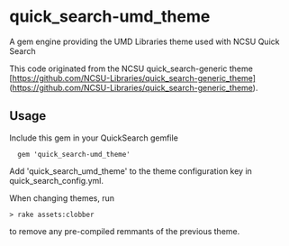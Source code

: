 # quick_search-umd_theme

A gem engine providing the UMD Libraries theme used with NCSU Quick Search

This code originated from the NCSU quick_search-generic theme
[https://github.com/NCSU-Libraries/quick_search-generic_theme]
(https://github.com/NCSU-Libraries/quick_search-generic_theme).

## Usage

Include this gem in your QuickSearch gemfile

```
  gem 'quick_search-umd_theme'
```

Add 'quick_search_umd_theme' to the theme configuration key in
quick_search_config.yml.

When changing themes, run

```
> rake assets:clobber
```

to remove any pre-compiled remmants of the previous theme.
